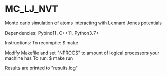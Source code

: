 # MC_LJ_NVT
Monte carlo simulation of atoms interacting with Lennard Jones potentials

Dependencies:
Pybind11, C++11, Python3.7+

Instructions:
To recompile: $ make

Modify Makefile and set "NPROCS" to amount of logical processors your machine has
To run: $ make run

Results are printed to "results.log"
